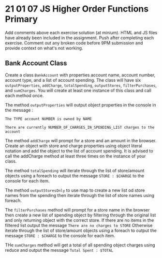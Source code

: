 # 21 01 07 JS Higher Order Functions Primary

Add comments above each exercise solution (at minium). HTML and JS files have already been included in the assignment. Push after completing each exercise. Comment out any broken code before 9PM submission and provide context on what's not working. 

## Bank Account Class
Create a class `BankAccount` with properties account name, account number, account type, and a list of account spending. The class will have six `outputProperties`, `addCharge`, `totalSpending`, `outputStores`, `filterPurchases`, and `sumCharges`. You will create at least one instance of this class and call each method once. 

The method `outputProperties` will output object properties in the console in the message :
```
The TYPE account NUMBER is owned by NAME

There are currently NUMBER_OF_CHARGES_IN_SPENDING_LIST charges to the account
```

The method `addCharge` will prompt for a store and an amount in the browser. Create an object with store and charge properties using object literal notation and add the object to the list of account spending. It is advised to call the addCharge method at least three times on the instance of your class.

The method `totalSpending` will iterate through the list of store/amount objects using a foreach to output the message `STORE : $CHARGE` to the console for each item.

The method `outputStoresOnly` to use map to create a new list od store names from the spending then iterate through the list of store names using foreach.

The `filterPurchases` method will prompt for a store name in the browser then create a new list of spending object by filtering through the original list and only returning object with the correct store. If there are no items in the filtered list output the message `There are no charges to STORE` Otherwise iterate through the list of store/amount objects using a foreach to output the message `STORE : $CHARGE` to the console for each item.

THe `sumCharges` method will get a total of all spending object charges using reduce and output the message `Total Spent : $TOTAL`

